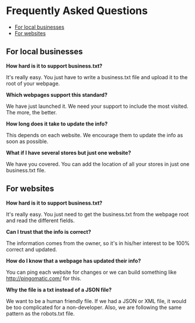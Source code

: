 Frequently Asked Questions
==========================

* [For local businesses](#for-local-business)
* [For websites](#for-websites)


For local businesses
--------------------

**How hard is it to support business.txt?**

It's really easy. You just have to write a business.txt file and upload it to the root of your webpage.

**Which webpages support this standard?**

We have just launched it. We need your support to include the most visited. The more, the better.

**How long does it take to update the info?**

This depends on each website. We encourage them to update the info as soon as possible.

**What if I have several stores but just one website?**

We have you covered. You can add the location of all your stores in just one business.txt file.


For websites
------------

**How hard is it to support business.txt?**

It's really easy. You just need to get the business.txt from the webpage root and read the different fields.

**Can I trust that the info is correct?**

The information comes from the owner, so it's in his/her interest to be 100% correct and updated.

**How do I know that a webpage has updated their info?**

You can ping each website for changes or we can build something like http://pingomatic.com/ for this.

**Why the file is a txt instead of a JSON file?**

We want to be a human friendly file. If we had a JSON or XML file, it would be too complicated for a non-developer. Also, we are following the same pattern as the robots.txt file.
